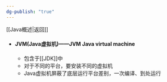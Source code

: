 ```yaml
---
dg-publish: "true"
---
```

[[Java概述|返回]]

- #### JVM(Java虚拟机)——JVM Java virtual machine
	- 包含于[[JDK]]中 
	- 对于不同的平台，要安装不同的虚拟机
	- Java虚拟机屏蔽了底层运行平台差别，一次编译、到处运行
